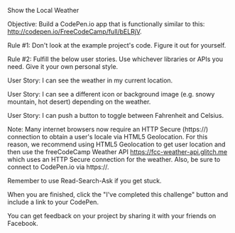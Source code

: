 Show the Local Weather 

Objective: Build a CodePen.io app that is functionally similar to this: http://codepen.io/FreeCodeCamp/full/bELRjV.

Rule #1: Don't look at the example project's code. Figure it out for yourself.

Rule #2: Fulfill the below user stories. Use whichever libraries or APIs you need. Give it your own personal style.

User Story: I can see the weather in my current location.

User Story: I can see a different icon or background image (e.g. snowy mountain, hot desert) depending on the weather.

User Story: I can push a button to toggle between Fahrenheit and Celsius.

Note: Many internet browsers now require an HTTP Secure (https://) connection to obtain a user's locale via HTML5 Geolocation. For this reason, we recommend using HTML5 Geolocation to get user location and then use the freeCodeCamp Weather API https://fcc-weather-api.glitch.me which uses an HTTP Secure connection for the weather. Also, be sure to connect to CodePen.io via https://.

Remember to use Read-Search-Ask if you get stuck.

When you are finished, click the "I've completed this challenge" button and include a link to your CodePen.

You can get feedback on your project by sharing it with your friends on Facebook.
